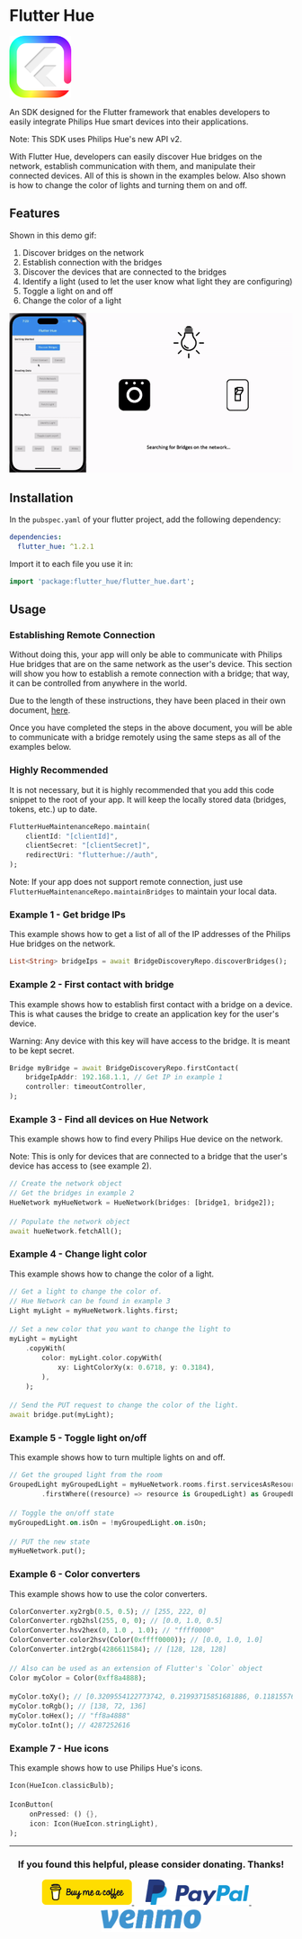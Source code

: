 # Flutter Hue

<img src="https://raw.githubusercontent.com/babincc/flutter_workshop/master/packages/resources/logos/flutter_hue_logo.png" alt="Flutter Hue logo" height="110" width="110">

An SDK designed for the Flutter framework that enables developers to easily integrate Philips Hue smart devices into their applications.

Note: This SDK uses Philips Hue's new API v2.

With Flutter Hue, developers can easily discover Hue bridges on the network, establish communication with them, and manipulate their connected devices. All of this is shown in the examples below. Also shown is how to change the color of lights and turning them on and off.

## Features

Shown in this demo gif:

1. Discover bridges on the network
2. Establish connection with the bridges
3. Discover the devices that are connected to the bridges
4. Identify a light (used to let the user know what light they are configuring)
5. Toggle a light on and off
6. Change the color of a light

![A gif demonstrating Flutter Hue in action.](https://raw.githubusercontent.com/babincc/flutter_workshop/master/packages/resources/demos/flutter_hue_demo.gif)

## Installation

In the `pubspec.yaml` of your flutter project, add the following dependency:

```yaml
dependencies:
  flutter_hue: ^1.2.1
```

Import it to each file you use it in:

```dart
import 'package:flutter_hue/flutter_hue.dart';
```

## Usage

### Establishing Remote Connection

Without doing this, your app will only be able to communicate with Philips Hue bridges that are on the same network as the user's device. This section will show you how to establish a remote connection with a bridge; that way, it can be controlled from anywhere in the world.

Due to the length of these instructions, they have been placed in their own document, [here](https://github.com/babincc/flutter_workshop/blob/master/packages/flutter_hue/remote_connection_instructions.md).

Once you have completed the steps in the above document, you will be able to communicate with a bridge remotely using the same steps as all of the examples below.

### Highly Recommended

It is not necessary, but it is highly recommended that you add this code snippet to the root of your app. It will keep the locally stored data (bridges, tokens, etc.) up to date.

```dart
FlutterHueMaintenanceRepo.maintain(
	clientId: "[clientId]",
	clientSecret: "[clientSecret]",
	redirectUri: "flutterhue://auth",
);
```

Note: If your app does not support remote connection, just use `FlutterHueMaintenanceRepo.maintainBridges` to maintain your local data.

### Example 1 - Get bridge IPs

This example shows how to get a list of all of the IP addresses of the Philips Hue bridges on the network.

```dart
List<String> bridgeIps = await BridgeDiscoveryRepo.discoverBridges();
```

### Example 2 - First contact with bridge

This example shows how to establish first contact with a bridge on a device. This is what causes the bridge to create an application key for the user's device.

Warning: Any device with this key will have access to the bridge. It is meant to be kept secret.

```dart
Bridge myBridge = await BridgeDiscoveryRepo.firstContact(
	bridgeIpAddr: 192.168.1.1, // Get IP in example 1
	controller: timeoutController,
);
```

### Example 3 - Find all devices on Hue Network

This example shows how to find every Philips Hue device on the network.

Note: This is only for devices that are connected to a bridge that the user's device has access to (see example 2).

```dart
// Create the network object
// Get the bridges in example 2
HueNetwork myHueNetwork = HueNetwork(bridges: [bridge1, bridge2]);

// Populate the network object
await hueNetwork.fetchAll();
```

### Example 4 - Change light color

This example shows how to change the color of a light.

```dart
// Get a light to change the color of.
// Hue Network can be found in example 3
Light myLight = myHueNetwork.lights.first;

// Set a new color that you want to change the light to
myLight = myLight
	.copyWith(
		color: myLight.color.copyWith(
			xy: LightColorXy(x: 0.6718, y: 0.3184),
		),
	);

// Send the PUT request to change the color of the light.
await bridge.put(myLight);
```

### Example 5 - Toggle light on/off

This example shows how to turn multiple lights on and off.

```dart
// Get the grouped light from the room
GroupedLight myGroupedLight = myHueNetwork.rooms.first.servicesAsResources
        .firstWhere((resource) => resource is GroupedLight) as GroupedLight;

// Toggle the on/off state
myGroupedLight.on.isOn = !myGroupedLight.on.isOn;

// PUT the new state
myHueNetwork.put();
```

### Example 6 - Color converters

This example shows how to use the color converters.

```dart
ColorConverter.xy2rgb(0.5, 0.5); // [255, 222, 0]
ColorConverter.rgb2hsl(255, 0, 0); // [0.0, 1.0, 0.5]
ColorConverter.hsv2hex(0, 1.0 , 1.0); // "ffff0000"
ColorConverter.color2hsv(Color(0xffff0000)); // [0.0, 1.0, 1.0]
ColorConverter.int2rgb(4286611584); // [128, 128, 128]

// Also can be used as an extension of Flutter's `Color` object
Color myColor = Color(0xff8a4888);

myColor.toXy(); // [0.3209554122773742, 0.21993715851681886, 0.1181557673818057]
myColor.toRgb(); // [138, 72, 136]
myColor.toHex(); // "ff8a4888"
myColor.toInt(); // 4287252616
```

### Example 7 - Hue icons

This example shows how to use Philips Hue's icons.

```dart
Icon(HueIcon.classicBulb);

IconButton(
     onPressed: () {},
     icon: Icon(HueIcon.stringLight),
);
```

<hr>

<h3 align="center">If you found this helpful, please consider donating. Thanks!</h3>
<p align="center">
  <a href="https://www.buymeacoffee.com/babincc" target="_blank">
    <img src="https://raw.githubusercontent.com/babincc/flutter_workshop/master/packages/resources/donate_icons/buy_me_a_coffee_logo.png" alt="buy me a coffee" height="45">
  </a>
  &nbsp;&nbsp;&nbsp;&nbsp;
  <a href="https://paypal.me/cssbabin" target="_blank">
    <img src="https://raw.githubusercontent.com/babincc/flutter_workshop/master/packages/resources/donate_icons/pay_pal_logo.png" alt="paypal" height="45">
  </a>
  &nbsp;&nbsp;&nbsp;&nbsp;
  <a href="https://venmo.com/u/babincc" target="_blank">
    <img src="https://raw.githubusercontent.com/babincc/flutter_workshop/master/packages/resources/donate_icons/venmo_logo.png" alt="venmo" height="45">
  </a>
</p>
<br><br>
